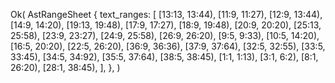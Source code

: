 Ok(
    AstRangeSheet {
        text_ranges: [
            [13:13, 13:44),
            [11:9, 11:27),
            [12:9, 13:44),
            [14:9, 14:20),
            [19:13, 19:48),
            [17:9, 17:27),
            [18:9, 19:48),
            [20:9, 20:20),
            [25:13, 25:58),
            [23:9, 23:27),
            [24:9, 25:58),
            [26:9, 26:20),
            [9:5, 9:33),
            [10:5, 14:20),
            [16:5, 20:20),
            [22:5, 26:20),
            [36:9, 36:36),
            [37:9, 37:64),
            [32:5, 32:55),
            [33:5, 33:45),
            [34:5, 34:92),
            [35:5, 37:64),
            [38:5, 38:45),
            [1:1, 1:13),
            [3:1, 6:2),
            [8:1, 26:20),
            [28:1, 38:45),
        ],
    },
)